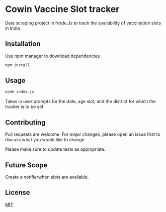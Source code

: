 # Cowin Vaccine Slot tracker
Data scraping project in Node.Js to track the availability of vaccination slots in India

## Installation

Use npm manager to download dependencies

```bash
npm install
```

## Usage

```python
node index.js
```

Takes in user prompts for the date, age slot, and the district for which the tracker is to be set.

## Contributing
Pull requests are welcome. For major changes, please open an issue first to discuss what you would like to change.

Please make sure to update tests as appropriate.

## Future Scope
Create a notifierwhen slots are available.

## License
[MIT](https://choosealicense.com/licenses/mit/)
